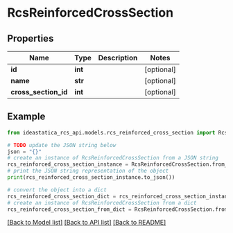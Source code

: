 # RcsReinforcedCrossSection


## Properties

Name | Type | Description | Notes
------------ | ------------- | ------------- | -------------
**id** | **int** |  | [optional] 
**name** | **str** |  | [optional] 
**cross_section_id** | **int** |  | [optional] 

## Example

```python
from ideastatica_rcs_api.models.rcs_reinforced_cross_section import RcsReinforcedCrossSection

# TODO update the JSON string below
json = "{}"
# create an instance of RcsReinforcedCrossSection from a JSON string
rcs_reinforced_cross_section_instance = RcsReinforcedCrossSection.from_json(json)
# print the JSON string representation of the object
print(rcs_reinforced_cross_section_instance.to_json())

# convert the object into a dict
rcs_reinforced_cross_section_dict = rcs_reinforced_cross_section_instance.to_dict()
# create an instance of RcsReinforcedCrossSection from a dict
rcs_reinforced_cross_section_from_dict = RcsReinforcedCrossSection.from_dict(rcs_reinforced_cross_section_dict)
```
[[Back to Model list]](../README.md#documentation-for-models) [[Back to API list]](../README.md#documentation-for-api-endpoints) [[Back to README]](../README.md)


